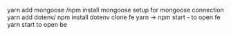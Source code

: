 yarn add mongoose /npm install mongoose
setup for mongoose connection
yarn add dotenv/ npm install dotenv
clone fe
yarn -> npm start - to open fe
yarn start to open be
